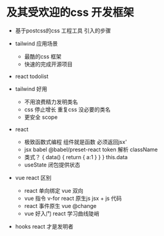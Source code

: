 # 及其受欢迎的css 开发框架

- 基于postcss的css 工程工具
    引入的步骤
    
- tailwind 应用场景
    - 最酷的css 框架
    - 快速的完成开源项目
- react todolist 
- tailwind 好用
    - 不用浪费精力发明类名
    - css 停止增长
        重复css 没必要的类名
    - 更安全 scope 

- react 
    - 极致函数式编程
        组件就是函数 必须返回jsx'
    - jsx babel @babel/preset-react
        token 解析 className
    - 类式？
        {
            data() {
                return {
                    a:1
                }
            }
        }
        this.data
    - useState 闭包提供状态 

- vue react 区别
    - react 单向绑定 vue 双向
    - vue 指令 v-for
        react 原生js jsx + js 代码
    - react 事件原生  vue @change 
    - vue 好入门 react 学习曲线陡峭 

- hooks react 才是发明者
